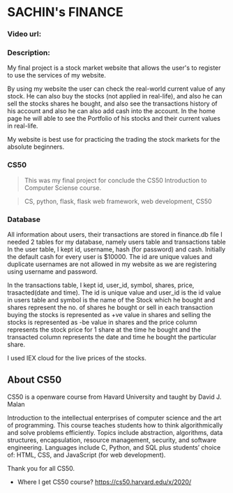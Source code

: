 
# SACHIN's FINANCE

### Video url:

### Description:

My final project is a stock market website that allows the user's to register to use the services of my website.

By using my website the user can check the real-world current value of any stock.
He can also buy the stocks (not applied in real-life), and also he can sell the stocks shares he bought, and also see the transactions history of his account
and also he can also add cash into the account. In the home page he will able to see the Portfolio of his stocks and their current values in real-life.

My website is best use for practicing the trading the stock markets for the absolute beginners.


### CS50
>This was my final project for conclude the CS50 Introduction to Computer Sciense course.

>CS, python, flask, flask web framework, web development, CS50

### Database


All information about users, their transactions are stored in finance.db file
I needed 2 tables for my database, namely users table and transactions table
In the user table, I kept id, username, hash (for password) and cash.
Initially the default cash for every user is $10000.
The id are unique values and duplicate usernames are not allowed in my website as we are registering using username and password.

In the transactions table, I kept id, user_id, symbol, shares, price, trasacted(date and time).
The id is unique value and user_id is the id value in users table 
and symbol is the name of the Stock which he bought
and shares represent the no. of shares he bought or sell in each transaction
buying the stocks is represented as +ve value in shares and
selling the stocks is represented as -be value in shares
and the price column represents the stock price for 1 share at the time he bought
and the transacted column represents the date and time he bought the particular share.

I used IEX cloud for the live prices of the stocks.


## About CS50
CS50 is a openware course from Havard University and taught by David J. Malan

Introduction to the intellectual enterprises of computer science and the art of programming. This course teaches students how to think algorithmically and solve problems efficiently. Topics include abstraction, algorithms, data structures, encapsulation, resource management, security, and software engineering. Languages include C, Python, and SQL plus students’ choice of: HTML, CSS, and JavaScript (for web development).

Thank you for all CS50.

- Where I get CS50 course?
https://cs50.harvard.edu/x/2020/


